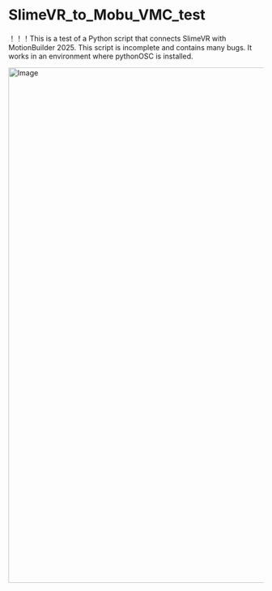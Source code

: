 # SlimeVR_to_Mobu_VMC_test
！！！This is a test of a Python script that connects SlimeVR with MotionBuilder 2025. This script is incomplete and contains many bugs. It works in an environment where pythonOSC is installed.

<img width="1689" height="1017" alt="Image" src="https://github.com/user-attachments/assets/b5cf988b-3331-4df0-a780-a52ec3713e3b" />

